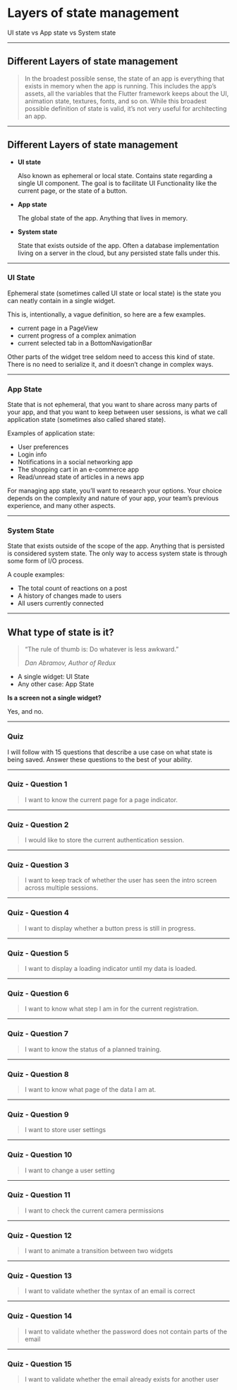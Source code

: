 # Layers of state management 
UI state vs App state vs System state

---
## Different Layers of state management

> In the broadest possible sense, the state of an app is everything that exists in memory when the app is running. This includes the app’s assets, all the variables that the Flutter framework keeps about the UI, animation state, textures, fonts, and so on. While this broadest possible definition of state is valid, it’s not very useful for architecting an app.

---
## Different Layers of state management

- **UI state**
  
  Also known as ephemeral or local state. Contains state regarding a single UI component. The goal is to facilitate UI Functionality like the current page, or the state of a button.

- **App state**
  
  The global state of the app. Anything that lives in memory. 

- **System state**

  State that exists outside of the app. Often a database implementation living on a server in the cloud, but any persisted state falls under this.


---
### UI State

Ephemeral state (sometimes called UI state or local state) is the state you can neatly contain in a single widget.

This is, intentionally, a vague definition, so here are a few examples.

- current page in a PageView
- current progress of a complex animation
- current selected tab in a BottomNavigationBar

Other parts of the widget tree seldom need to access this kind of state. There is no need to serialize it, and it doesn’t change in complex ways.


---
### App State

State that is not ephemeral, that you want to share across many parts of your app, and that you want to keep between user sessions, is what we call application state (sometimes also called shared state).

Examples of application state:

- User preferences
- Login info
- Notifications in a social networking app
- The shopping cart in an e-commerce app
- Read/unread state of articles in a news app

For managing app state, you’ll want to research your options. Your choice depends on the complexity and nature of your app, your team’s previous experience, and many other aspects.

---
### System State

State that exists outside of the scope of the app. Anything that is persisted is considered system state. The only way to access system state is through some form of I/O process.

A couple examples:
- The total count of reactions on a post
- A history of changes made to users
- All users currently connected

---
## What type of state is it?

> “The rule of thumb is: Do whatever is less awkward.”
> 
> _Dan Abramov, Author of Redux_

- A single widget: UI State
- Any other case: App State

**Is a screen not a single widget?**

Yes, and no.

---
### Quiz

I will follow with 15 questions that describe a use case on what state is being saved. Answer these questions to the best of your ability.

---
### Quiz - Question 1

> I want to know the current page for a page indicator.

---
### Quiz - Question 2

> I would like to store the current authentication session.

---
### Quiz - Question 3

> I want to keep track of whether the user has seen the intro screen across multiple sessions.

---
### Quiz - Question 4

> I want to display whether a button press is still in progress.

---
### Quiz - Question 5

> I want to display a loading indicator until my data is loaded.

---
### Quiz - Question 6

> I want to know what step I am in for the current registration.

---
### Quiz - Question 7

> I want to know the status of a planned training.

---
### Quiz - Question 8

> I want to know what page of the data I am at.

---
### Quiz - Question 9

> I want to store user settings

---
### Quiz - Question 10

> I want to change a user setting

---
### Quiz - Question 11

> I want to check the current camera permissions

---
### Quiz - Question 12

> I want to animate a transition between two widgets

---
### Quiz - Question 13

> I want to validate whether the syntax of an email is correct

---
### Quiz - Question 14

> I want to validate whether the password does not contain parts of the email

---
### Quiz - Question 15

> I want to validate whether the email already exists for another user